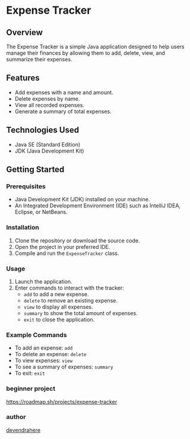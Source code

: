 # Expense Tracker

## Overview
The Expense Tracker is a simple Java application designed to help users manage their finances by allowing them to add, delete, view, and summarize their expenses.

## Features
- Add expenses with a name and amount.
- Delete expenses by name.
- View all recorded expenses.
- Generate a summary of total expenses.

## Technologies Used
- Java SE (Standard Edition)
- JDK (Java Development Kit)

## Getting Started

### Prerequisites
- Java Development Kit (JDK) installed on your machine.
- An Integrated Development Environment (IDE) such as IntelliJ IDEA, Eclipse, or NetBeans.

### Installation
1. Clone the repository or download the source code.
2. Open the project in your preferred IDE.
3. Compile and run the `ExpenseTracker` class.

### Usage
1. Launch the application.
2. Enter commands to interact with the tracker:
   - `add` to add a new expense.
   - `delete` to remove an existing expense.
   - `view` to display all expenses.
   - `summary` to show the total amount of expenses.
   - `exit` to close the application.

### Example Commands
- To add an expense: `add`
- To delete an expense: `delete`
- To view expenses: `view`
- To see a summary of expenses: `summary`
- To exit: `exit`

### beginner project
https://roadmap.sh/projects/expense-tracker

### author
[devendrahere](https://github.com/devendrahere)

